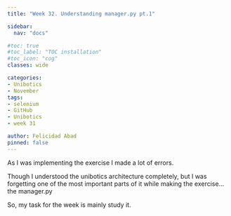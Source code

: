 ```yaml
---
title: "Week 32. Understanding manager.py pt.1"

sidebar:
  nav: "docs"

#toc: true
#toc_label: "TOC installation"
#toc_icon: "cog"
classes: wide

categories:
- Unibotics
- November
tags:
- selenium
- GitHub
- Unibotics
- week 31

author: Felicidad Abad
pinned: false
---
```



As I was implementing the exercise I made a lot of errors.

Though I understood the unibotics architecture completely, but I was forgetting one of the most important parts of it while making the exercise... the manager.py

So, my task for the week is mainly study it.
